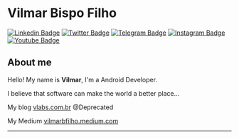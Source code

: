 # Vilmar Bispo Filho

[![Linkedin Badge](https://img.shields.io/badge/-LinkedIn-blue?style=flat-square&logo=Linkedin&logoColor=white&link=https://www.linkedin.com/in/vilmar-bispo-filho-05075951/)](https://www.linkedin.com/in/vilmar-bispo-filho-05075951/)
[![Twitter Badge](https://img.shields.io/badge/-Twitter-1ca0f1?style=flat-square&labelColor=1ca0f1&logo=twitter&logoColor=white&link=https://twitter.com/vyumar)](https://twitter.com/vyumar)
[![Telegram Badge](https://img.shields.io/badge/-Telegram-1ca0f1?style=flat-square&labelColor=1ca0f1&logo=telegram&logoColor=white&link=https://t.me/vifilho)](https://t.me/vifilho)
[![Instagram Badge](https://img.shields.io/badge/Instagram-%23E4405F.svg?&style=flat-square&logo=instagram&logoColor=white&link=https://www.instagram.com/vifilho)](https://www.instagram.com/vifilho)
[![Youtube Badge](https://img.shields.io/badge/Youtube-ff0000?style=flat-square&logo=youtube&link=https://www.youtube.com/channel/UCbUh2bHId7Dbiir2TiM81RQ)](https://www.youtube.com/channel/UCbUh2bHId7Dbiir2TiM81RQ)

## About me

Hello! My name is **Vilmar**, I'm a Android Developer.

I believe that software can make the world a better place...

My blog [vlabs.com.br](https://vlabs.com.br) @Deprecated

My Medium [vilmarbfilho.medium.com](https://vilmarbfilho.medium.com)

---
